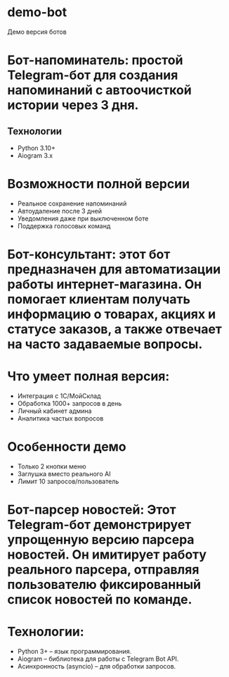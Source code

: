 # demo-bot
Демо версия ботов 

# Бот-напоминатель: простой Telegram-бот для создания напоминаний с автоочисткой истории через 3 дня.

## Технологии
- Python 3.10+
- Aiogram 3.x

# Возможности полной версии
  - Реальное сохранение напоминаний  
  - Автоудаление после 3 дней  
  - Уведомления даже при выключенном боте  
  - Поддержка голосовых команд
    
# Бот-консультант: этот бот предназначен для автоматизации работы интернет-магазина. Он помогает клиентам получать информацию о товарах, акциях и статусе заказов, а также отвечает на часто задаваемые вопросы.

# Что умеет полная версия:
- Интеграция с 1С/МойСклад
- Обработка 1000+ запросов в день
- Личный кабинет админа
- Аналитика частых вопросов

# Особенности демо
- Только 2 кнопки меню
- Заглушка вместо реального AI
- Лимит 10 запросов/пользователь

# Бот-парсер новостей: Этот Telegram-бот демонстрирует упрощенную версию парсера новостей. Он имитирует работу реального парсера, отправляя пользователю фиксированный список новостей по команде.

# Технологии:
- Python 3+ – язык программирования.
- Aiogram – библиотека для работы с Telegram Bot API.
- Асинхронность (asyncio) – для обработки запросов.






